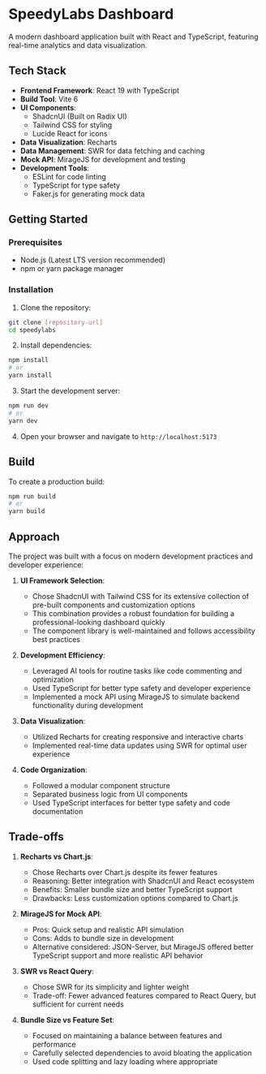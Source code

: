 # SpeedyLabs Dashboard

A modern dashboard application built with React and TypeScript, featuring real-time analytics and data visualization.

## Tech Stack

- **Frontend Framework**: React 19 with TypeScript
- **Build Tool**: Vite 6
- **UI Components**:
  - ShadcnUI (Built on Radix UI)
  - Tailwind CSS for styling
  - Lucide React for icons
- **Data Visualization**: Recharts
- **Data Management**: SWR for data fetching and caching
- **Mock API**: MirageJS for development and testing
- **Development Tools**:
  - ESLint for code linting
  - TypeScript for type safety
  - Faker.js for generating mock data

## Getting Started

### Prerequisites

- Node.js (Latest LTS version recommended)
- npm or yarn package manager

### Installation

1. Clone the repository:

```bash
git clone [repository-url]
cd speedylabs
```

2. Install dependencies:

```bash
npm install
# or
yarn install
```

3. Start the development server:

```bash
npm run dev
# or
yarn dev
```

4. Open your browser and navigate to `http://localhost:5173`

## Build

To create a production build:

```bash
npm run build
# or
yarn build
```

## Approach

The project was built with a focus on modern development practices and developer experience:

1. **UI Framework Selection**:

   - Chose ShadcnUI with Tailwind CSS for its extensive collection of pre-built components and customization options
   - This combination provides a robust foundation for building a professional-looking dashboard quickly
   - The component library is well-maintained and follows accessibility best practices

2. **Development Efficiency**:

   - Leveraged AI tools for routine tasks like code commenting and optimization
   - Used TypeScript for better type safety and developer experience
   - Implemented a mock API using MirageJS to simulate backend functionality during development

3. **Data Visualization**:

   - Utilized Recharts for creating responsive and interactive charts
   - Implemented real-time data updates using SWR for optimal user experience

4. **Code Organization**:
   - Followed a modular component structure
   - Separated business logic from UI components
   - Used TypeScript interfaces for better type safety and code documentation

## Trade-offs

1. **Recharts vs Chart.js**:

   - Chose Recharts over Chart.js despite its fewer features
   - Reasoning: Better integration with ShadcnUI and React ecosystem
   - Benefits: Smaller bundle size and better TypeScript support
   - Drawbacks: Less customization options compared to Chart.js

2. **MirageJS for Mock API**:

   - Pros: Quick setup and realistic API simulation
   - Cons: Adds to bundle size in development
   - Alternative considered: JSON-Server, but MirageJS offered better TypeScript support and more realistic API behavior

3. **SWR vs React Query**:

   - Chose SWR for its simplicity and lighter weight
   - Trade-off: Fewer advanced features compared to React Query, but sufficient for current needs

4. **Bundle Size vs Feature Set**:
   - Focused on maintaining a balance between features and performance
   - Carefully selected dependencies to avoid bloating the application
   - Used code splitting and lazy loading where appropriate
